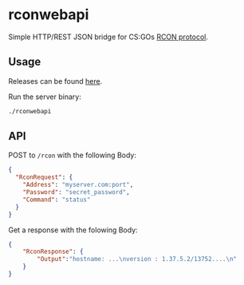 rconwebapi
==========

Simple HTTP/REST JSON bridge for CS:GOs [RCON protocol](https://developer.valvesoftware.com/wiki/Source_RCON_Protocol).


Usage
-----

Releases can be found [here](https://github.com/greghaynes/rconwebapi/releases).

Run the server binary:

```bash
./rconwebapi
```


API
---

POST to `/rcon` with the following Body:

```json
{
  "RconRequest": {
    "Address": "myserver.com:port",
    "Password": "secret_password",
    "Command": "status"
  }
}
```

Get a response with the folowing Body:

```json
{
    "RconResponse": {
        "Output":"hostname: ...\nversion : 1.37.5.2/13752....\n"
    }
}
```